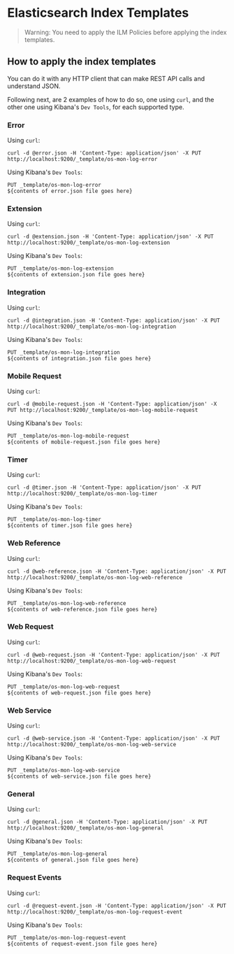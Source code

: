 # Elasticsearch Index Templates

> Warning: You need to apply the ILM Policies before applying the index templates.

## How to apply the index templates

You can do it with any HTTP client that can make REST API calls and understand JSON.

Following next, are 2 examples of how to do so, one using `curl`, and the other one using Kibana's `Dev Tools`, for each supported type.

### Error

Using `curl`:
```
curl -d @error.json -H 'Content-Type: application/json' -X PUT http://localhost:9200/_template/os-mon-log-error
```

Using Kibana's `Dev Tools`:
```
PUT _template/os-mon-log-error
${contents of error.json file goes here}
```

### Extension

Using `curl`:
```
curl -d @extension.json -H 'Content-Type: application/json' -X PUT http://localhost:9200/_template/os-mon-log-extension
```

Using Kibana's `Dev Tools`:
```
PUT _template/os-mon-log-extension
${contents of extension.json file goes here}
```

### Integration

Using `curl`:
```
curl -d @integration.json -H 'Content-Type: application/json' -X PUT http://localhost:9200/_template/os-mon-log-integration
```

Using Kibana's `Dev Tools`:
```
PUT _template/os-mon-log-integration
${contents of integration.json file goes here}
```

### Mobile Request

Using `curl`:
```
curl -d @mobile-request.json -H 'Content-Type: application/json' -X PUT http://localhost:9200/_template/os-mon-log-mobile-request
```

Using Kibana's `Dev Tools`:
```
PUT _template/os-mon-log-mobile-request
${contents of mobile-request.json file goes here}
```

### Timer

Using `curl`:
```
curl -d @timer.json -H 'Content-Type: application/json' -X PUT http://localhost:9200/_template/os-mon-log-timer
```

Using Kibana's `Dev Tools`:
```
PUT _template/os-mon-log-timer
${contents of timer.json file goes here}
```

### Web Reference

Using `curl`:
```
curl -d @web-reference.json -H 'Content-Type: application/json' -X PUT http://localhost:9200/_template/os-mon-log-web-reference
```

Using Kibana's `Dev Tools`:
```
PUT _template/os-mon-log-web-reference
${contents of web-reference.json file goes here}
```

### Web Request

Using `curl`:
```
curl -d @web-request.json -H 'Content-Type: application/json' -X PUT http://localhost:9200/_template/os-mon-log-web-request
```

Using Kibana's `Dev Tools`:
```
PUT _template/os-mon-log-web-request
${contents of web-request.json file goes here}
```

### Web Service

Using `curl`:
```
curl -d @web-service.json -H 'Content-Type: application/json' -X PUT http://localhost:9200/_template/os-mon-log-web-service
```

Using Kibana's `Dev Tools`:
```
PUT _template/os-mon-log-web-service
${contents of web-service.json file goes here}
```

### General

Using `curl`:
```
curl -d @general.json -H 'Content-Type: application/json' -X PUT http://localhost:9200/_template/os-mon-log-general
```

Using Kibana's `Dev Tools`:
```
PUT _template/os-mon-log-general
${contents of general.json file goes here}
```

### Request Events

Using `curl`:
```
curl -d @request-event.json -H 'Content-Type: application/json' -X PUT http://localhost:9200/_template/os-mon-log-request-event
```

Using Kibana's `Dev Tools`:
```
PUT _template/os-mon-log-request-event
${contents of request-event.json file goes here}
```
